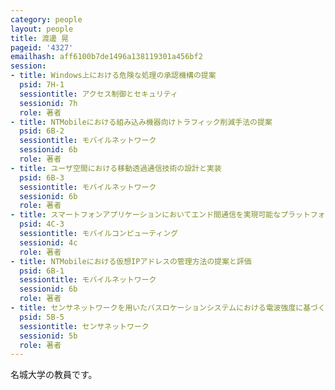 ```yaml
---
category: people
layout: people
title: 渡邊 晃
pageid: '4327'
emailhash: aff6100b7de1496a138119301a456bf2
session:
- title: Windows上における危険な処理の承認機構の提案
  psid: 7H-1
  sessiontitle: アクセス制御とセキュリティ
  sessionid: 7h
  role: 著者
- title: NTMobileにおける組み込み機器向けトラフィック削減手法の提案
  psid: 6B-2
  sessiontitle: モバイルネットワーク
  sessionid: 6b
  role: 著者
- title: ユーザ空間における移動透過通信技術の設計と実装
  psid: 6B-3
  sessiontitle: モバイルネットワーク
  sessionid: 6b
  role: 著者
- title: スマートフォンアプリケーションにおいてエンド間通信を実現可能なプラットフォーム開発
  psid: 4C-3
  sessiontitle: モバイルコンピューティング
  sessionid: 4c
  role: 著者
- title: NTMobileにおける仮想IPアドレスの管理方法の提案と評価
  psid: 6B-1
  sessiontitle: モバイルネットワーク
  sessionid: 6b
  role: 著者
- title: センサネットワークを用いたバスロケーションシステムにおける電波強度に基づくバス走行区間推定手法の提案
  psid: 5B-5
  sessiontitle: センサネットワーク
  sessionid: 5b
  role: 著者
---
```

名城大学の教員です。